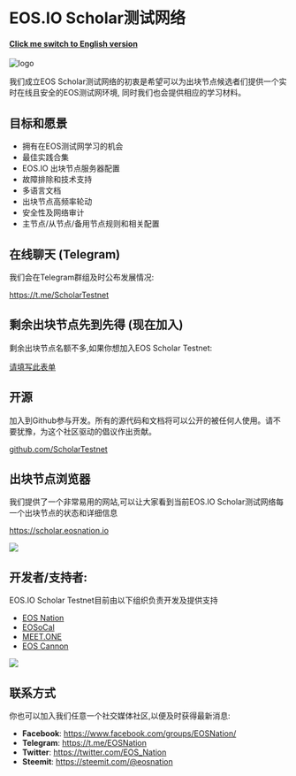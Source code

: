 # EOS.IO Scholar测试网络

#### [Click me switch to English version](README.md)

![logo](https://steemitimages.com/DQmY3LuDiJEseTaHz31XQqW2gsX2r1PMaveCLv5ydaFCz6M/image.png)

我们成立EOS Scholar测试网络的初衷是希望可以为出块节点候选者们提供一个实时在线且安全的EOS测试网环境, 同时我们也会提供相应的学习材料。

## 目标和愿景

- 拥有在EOS测试网学习的机会
- 最佳实践合集
- EOS.IO 出块节点服务器配置
- 故障排除和技术支持
- 多语言文档
- 出块节点高频率轮动
- 安全性及网络审计
- 主节点/从节点/备用节点规则和相关配置

## 在线聊天 (Telegram)

我们会在Telegram群组及时公布发展情况:

https://t.me/ScholarTestnet

## 剩余出块节点先到先得 (现在加入)

剩余出块节点名额不多,如果你想加入EOS Scholar Testnet:

[请填写此表单](https://docs.google.com/forms/d/1wUrzzyyzqQAPIGaikxrJEKq9iDnICO9bw4mkaXalu0Y)

## 开源

加入到Github参与开发。所有的源代码和文档将可以公开的被任何人使用。请不要犹豫，为这个社区驱动的倡议作出贡献。

[github.com/ScholarTestnet](https://github.com/ScholarTestnet)

## 出块节点浏览器

我们提供了一个非常易用的网站,可以让大家看到当前EOS.IO Scholar测试网络每一个出块节点的状态和详细信息

https://scholar.eosnation.io

![](https://steemitimages.com/DQmeX1QWVnBRySX1XHerEKyBA6x4ZxLiH111y46c4YLQRYv/image.png)

## 开发者/支持者:

EOS.IO Scholar Testnet目前由以下组织负责开发及提供支持

- [EOS Nation](https://eosnation.io)
- [EOSoCal](https://eosocal.io)
- [MEET.ONE](https://meet.one/en)
- [EOS Cannon](https://eoscannon.io)


![](https://steemitimages.com/DQmYnhbZa27rMWATX3pivecU5G2DtEKWoUNEZrtKkP3pqW8/image.png)

## 联系方式

你也可以加入我们任意一个社交媒体社区,以便及时获得最新消息:

- **Facebook**: https://www.facebook.com/groups/EOSNation/
- **Telegram**: https://t.me/EOSNation
- **Twitter**: https://twitter.com/EOS_Nation
- **Steemit**: https://steemit.com/@eosnation
